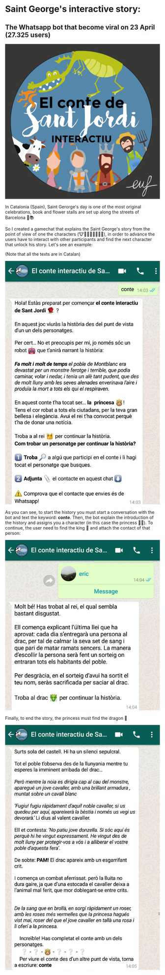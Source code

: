 # Saint George's interactive story:
## The Whatsapp bot that become viral on 23 April (27.325 users)
![alt text](https://github.com/enric1994/santjordi/blob/master/SJB1-01.png)

In Catalonia (Spain), Saint Gerorge's day is one of the most original celebrations, book and flower stalls are set up along the streets of Barcelona 🌹📚

So I created a gamechat that explains the Saint George's story from the point of view of one the characters (🐮👸🏼🤴👑👨‍🌾🐲), in order to advance the users have to interact with other participants and find the next character that unlock his story. Let's see an example:

(Note that all the texts are in Catalan)

![alt text](https://github.com/enric1994/santjordi/blob/master/sj1.jpg)

As you can see, to start the history you must start a conversation with the bot and text the keyword: **conte**.
Then, the bot explain the introduction of the history and assigns you a character (in this case the princess 👸🏼). To continue, the user need to find the king 👑 and attach the contact of that person:

![alt text](https://github.com/enric1994/santjordi/blob/master/sj2.jpg)

Finally, to end the story, the princess must find the dragon 🐲

![alt text](https://github.com/enric1994/santjordi/blob/master/sj3.jpg)


